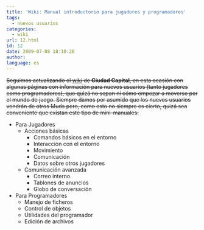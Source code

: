 ```yaml
---
title: 'Wiki: Manual introductorio para jugadores y programadores'
tags:
  - nuevos usuarios
categories:
  - wiki
url: 12.html
id: 12
date: 2009-07-08 18:10:26
author:
language: es
---
```


~~Seguimos actualizando el [wiki](http://wiki.ciudadcapital.net) de **Ciudad Capital**, en esta ocasión con algunas páginas con información para nuevos usuarios (tanto jugadores como programadores), que quizá no sepan ni cómo empezar a moverse por el mundo de juego. Siempre damos por asumido que los nuevos usuarios vendrán de otros Muds pero, como esto no siempre es cierto, quizá sea conveniente que existan este tipo de mini-manuales:~~

*   Para Jugadores
    *   Acciones básicas
        *   Comandos básicos en el entorno
        *   Interacción con el entorno
        *   Movimiento
        *   Comunicación
        *   Datos sobre otros jugadores
    *   Comunicación avanzada
        *   Correo interno
        *   Tablones de anuncios
        *   Globo de conversación
*   Para Programadores
    *   Manejo de ficheros
    *   Control de objetos
    *   Utilidades del programador
    *   Edición de archivos
